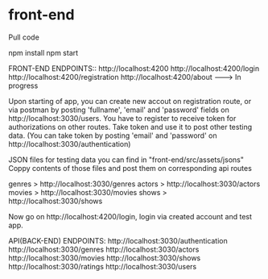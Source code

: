 # front-end

Pull code

npm install
npm start

FRONT-END ENDPOINTS::
http://localhost:4200
http://localhost:4200/login
http://localhost:4200/registration
http://localhost:4200/about   ---> In progress

Upon starting of app, you can create new accout on registration route, or via postman by posting 'fullname', 'email' and 'password' fields on http://localhost:3030/users.
You have to register to receive token for authorizations on other routes. 
Take token and use it to post other testing data.  (You can take token by posting 'email' and 'password' on http://localhost:3030/authentication)

JSON files for testing data you can find in "front-end/src/assets/jsons"
Coppy contents of those files and post them on corresponding api routes

genres > http://localhost:3030/genres
actors > http://localhost:3030/actors
movies > http://localhost:3030/movies
shows  > http://localhost:3030/shows

Now go on http://localhost:4200/login, login via created account and test app.


API(BACK-END) ENDPOINTS:
http://localhost:3030/authentication
http://localhost:3030/genres
http://localhost:3030/actors
http://localhost:3030/movies
http://localhost:3030/shows
http://localhost:3030/ratings
http://localhost:3030/users

